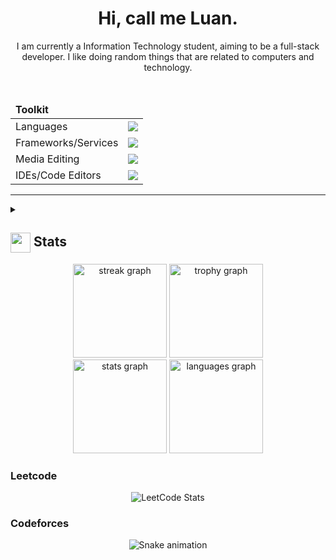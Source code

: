 <div align="center">
    <h1>Hi, call me Luan.</h1>
    <p>I am currently a Information Technology student, aiming to be a full-stack developer. I like doing random things that are related to computers and technology.</p>
    <br/>
    <table>
        <thead><td colspan="2"><b>Toolkit</b></td></thead>
        <tbody>
            <tr>
                <td>Languages</td>
                <td><img src="https://skillicons.dev/icons?i=py,lua,cs,java,c,typescript,bash"/></td>
            </tr>
            <tr>
                <td>Frameworks/Services</td>
                <td><img src="https://skillicons.dev/icons?i=cloudflare,flask,git,postgres,qt,react,vue"/></td>
            </tr>
            <tr>
                <td>Media Editing</td>
                <td><img src="https://skillicons.dev/icons?i=figma,ps,pr,ae,au"/></td>
            </tr>
            <tr>
                <td>IDEs/Code Editors</td>
                <td><img src="https://skillicons.dev/icons?i=neovim,vscode,idea,visualstudio"/></td>
            </tr>
        </tbody>
    </table>
    <!-- <img src="https://komarev.com/ghpvc/?username=Chris1320&color=blueviolet&style=for-the-badge"></img> -->
</div>
<hr/>


<details>
  <summary><h2> <img align="center" src="https://github.com/[dennissegailfrancisco]/[dennissegailfrancisco]/blob/main/icons/stats.gif" width="32"/> Stats</h2></summary>
  <div align="center">
    <img src = "https://github-readme-stats.vercel.app/api?username=[dennissegailfrancisco]&theme=tokyonight&hide_border=false&include_all_commits=true&count_private=false)"/> <br/>
    ![](https://github-readme-streak-stats.herokuapp.com/?user=[dennissegailfrancisco]&theme=tokyonight&hide_border=false)<br/>
    ![](https://github-readme-stats.vercel.app/api/top-langs/?username=[dennissegailfrancisco]&theme=tokyonight&hide_border=false&include_all_commits=true&count_private=false&layout=compact)<br/>
    ![](https://github-readme-activity-graph.vercel.app/graph?username=[dennissegailfrancisco]&theme=tokyo-night)
  </div>
</details>
<div align="center">
  <img src="https://streak-stats.demolab.com?user=dennissegailfrancisco&locale=en&mode=daily&theme=dracula&hide_border=false&border_radius=5&order=3" height="150" alt="streak graph"  />
  <img src="https://github-profile-trophy.vercel.app?username=dennissegailfrancisco&theme=dracula&column=-1&row=1&margin-w=8&margin-h=8&no-bg=false&no-frame=false&order=4" height="150" alt="trophy graph"  />
</div>
<div align="center">
  <img src="https://github-readme-stats.vercel.app/api?username=dennissegailfrancisco&hide_title=false&hide_rank=false&show_icons=true&include_all_commits=true&count_private=true&disable_animations=false&theme=dracula&locale=en&hide_border=false&order=1" height="150" alt="stats graph"  />
  <img src="https://github-readme-stats.vercel.app/api/top-langs?username=dennissegailfrancisco&locale=en&hide_title=false&layout=compact&card_width=320&langs_count=5&theme=dracula&hide_border=false&order=2" height="150" alt="languages graph"  />
</div>

 ### Leetcode
  <div align="center">

  ![LeetCode Stats](https://leetcode.card.workers.dev/dennissegailfrancisco?theme=auto&font=baloo&extension=null)



  </div>

  ### Codeforces
  <div align="center">

<img src="https://raw.githubusercontent.com/dennissegailfrancisco/dennissegailfrancisco/output/snake.svg" alt="Snake animation" />

  </div>

